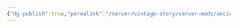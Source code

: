 ```yaml
---
{"dg-publish":true,"permalink":"/server/vintage-story/server-mods/ancient-armory/","tags":["vs-up-to-date"],"noteIcon":""}
---
```


